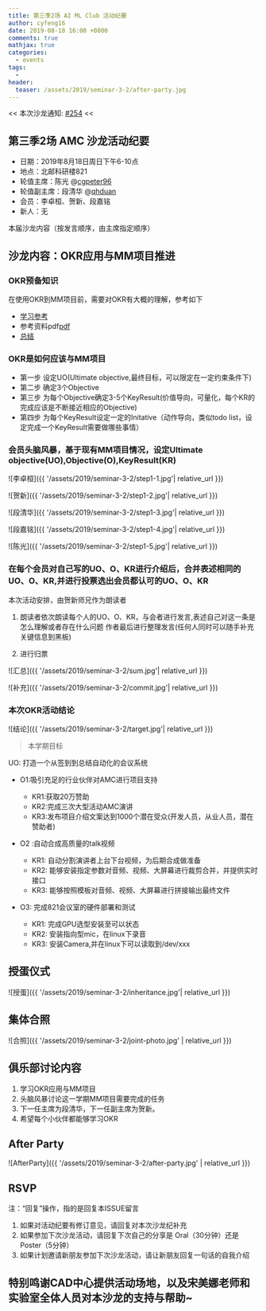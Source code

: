 ```yaml
---
title: 第三季2场 AI ML Club 活动纪要
author: cyfeng16
date: 2019-08-18 16:00 +0800
comments: true
mathjax: true
categories:
  - events
tags:
  - 
header:
  teaser: /assets/2019/seminar-3-2/after-party.jpg
---
```


<< 本次沙龙通知: [#254](https://github.com/BUPT/ai-ml.club/issues/258)  <<

## 第三季2场 AMC 沙龙活动纪要

- 日期：2019年8月18日周日下午6-10点
- 地点：北邮科研楼821
- 轮值主席：陈光 @[cgpeter96](https://github.com/cgpeter96)
- 轮值副主席：段清华  @[qhduan](https://github.com/qhduan)
- 会员：李卓桓、贺新、段嘉铭
- 新人：无

本届沙龙内容（按发言顺序，由主席指定顺序）

## 沙龙内容：OKR应用与MM项目推进

### OKR预备知识

在使用OKR到MM项目前，需要对OKR有大概的理解，参考如下

- [学习参考](https://github.com/BUPT/magic-mirror/issues/17)
- 参考资料pdf[pdf](https://github.com/BUPT/ai-ml.club/blob/master/docs/assets/2019/seminar-3-2/okr.pdf)
- [总结](https://vdeamov.github.io/任务管理/2019/08/19/OKR总结/)

### OKR是如何应该与MM项目

- 第一步 设定UO(Ultimate objective,最终目标，可以限定在一定约束条件下)
- 第二步 确定3个Objective  
- 第三步 为每个Objective确定3-5个KeyResult(价值导向，可量化，每个KR的完成应该是不断接近相应的Objective)
- 第四步 为每个KeyResult设定一定的Initative（动作导向，类似todo list，设定完成一个KeyResult需要做哪些事情）

### 会员头脑风暴，基于现有MM项目情况，设定Ultimate objective(UO),Objective(O),KeyResult(KR)

![李卓桓]({{ '/assets/2019/seminar-3-2/step1-1.jpg'| relative_url }})

![贺新]({{ '/assets/2019/seminar-3-2/step1-2.jpg'| relative_url }})

![段清华]({{ '/assets/2019/seminar-3-2/step1-3.jpg'| relative_url }})

![段嘉铭]({{ '/assets/2019/seminar-3-2/step1-4.jpg'| relative_url }})

![陈光]({{ '/assets/2019/seminar-3-2/step1-5.jpg'| relative_url }})

### 在每个会员对自己写的UO、O、KR进行介绍后，合并表述相同的UO、O、KR,并进行投票选出会员都认可的UO、O、KR

本次活动安排，由贺新师兄作为朗读者

1. 朗读者依次朗读每个人的UO、O、KR，与会者进行发言,表述自己对这一条是怎么理解或者存在什么问题
作者最后进行整理发言(任何人同时可以随手补充关键信息到黑板)

2. 进行归票

![汇总]({{ '/assets/2019/seminar-3-2/sum.jpg'| relative_url }})

![补充]({{ '/assets/2019/seminar-3-2/commit.jpg'| relative_url }})

### 本次OKR活动结论

![结论]({{ '/assets/2019/seminar-3-2/target.jpg'| relative_url }})

> 本学期目标

UO: 打造一个从签到到总结自动化的会议系统

- O1:吸引充足的行业伙伴对AMC进行项目支持
  - KR1:获取20万赞助
  - KR2:完成三次大型活动AMC演讲
  - KR3:发布项目介绍文案达到1000个潜在受众(开发人员，从业人员，潜在赞助者)

- O2 :自动合成高质量的talk视频
  - KR1: 自动分割演讲者上台下台视频，为后期合成做准备
  - KR2: 能够安装指定参数对音频、视频、大屏幕进行裁剪合并，并提供实时接口
  - KR3: 能够按照模板对音频、视频、大屏幕进行拼接输出最终文件

- O3: 完成821会议室的硬件部署和测试
  - KR1: 完成GPU选型安装至可以状态
  - KR2: 安装指向型mic，在linux下录音
  - KR3: 安装Camera,并在linux下可以读取到/dev/xxx

## 授蛋仪式

![授蛋]({{ '/assets/2019/seminar-3-2/inheritance.jpg'| relative_url }})

## 集体合照

![合照]({{ '/assets/2019/seminar-3-2/joint-photo.jpg' | relative_url }})

## 俱乐部讨论内容

1. 学习OKR应用与MM项目
2. 头脑风暴讨论这一学期MM项目需要完成的任务
3. 下一任主席为段清华，下一任副主席为贺新。
4. 希望每个小伙伴都能够学习OKR

## After Party

![AfterParty]({{ '/assets/2019/seminar-3-2/after-party.jpg' | relative_url }})

## RSVP

注：“回复”操作，指的是回复本ISSUE留言

1. 如果对活动纪要有修订意见，请回复对本次沙龙纪补充
2. 如果参加下次沙龙活动，请回复下次自己的分享是 Oral（30分钟）还是Poster（5分钟）
3. 如果计划邀请新朋友参加下次沙龙活动，请让新朋友回复一句话的自我介绍

## 特别鸣谢CAD中心提供活动场地，以及宋美娜老师和实验室全体人员对本沙龙的支持与帮助~
